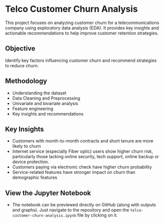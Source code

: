 # Telco Customer Churn Analysis

This project focuses on analyzing customer churn for a telecommunications company using exploratory data analysis (EDA). It provides key insights and actionable recommendations to help improve customer retention strategies.

## Objective  
Identify key factors influencing customer churn and recommend strategies to reduce churn.

## Methodology  
- Understanding the dataset
- Data Cleaning and Preprocessing
- Univariate and bivariate analysis  
- Feature engineering  
- Key insights and recommendations

## Key Insights  
- Customers with month-to-month contracts and short tenure are more likely to churn  
- Internet service (especially Fiber optic) users show higher churn risk, particularly those lacking online security, tech support, online backup or device protection.
- Customers paying via electronic check have higher churn probability  
- Service-related features have stronger impact on churn than demographic features

## View the Jupyter Notebook
- The notebook can be previewed directly on GitHub (along with outputs and graphs). Just navigate to the repository and open the `telco-customer-churn-analysis.ipynb` file by clicking on it.
